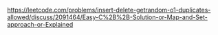 https://leetcode.com/problems/insert-delete-getrandom-o1-duplicates-allowed/discuss/2091464/Easy-C%2B%2B-Solution-or-Map-and-Set-approach-or-Explained